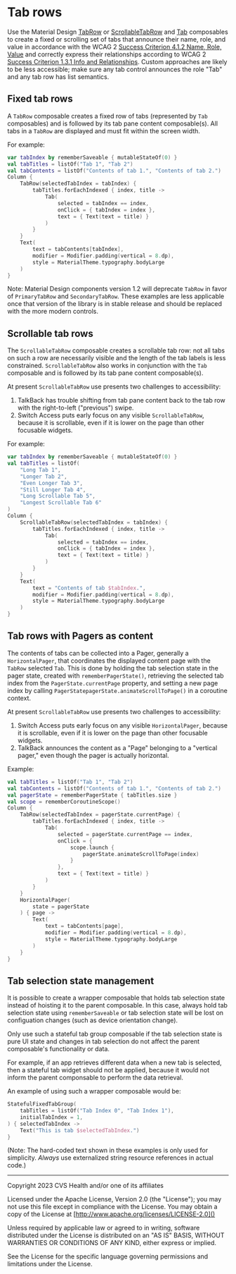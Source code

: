 # Tab rows
Use the Material Design [TabRow](https://developer.android.com/reference/kotlin/androidx/compose/material3/package-summary#TabRow(kotlin.Int,androidx.compose.ui.Modifier,androidx.compose.ui.graphics.Color,androidx.compose.ui.graphics.Color,kotlin.Function1,kotlin.Function0,kotlin.Function0)) or [ScrollableTabRow](https://developer.android.com/reference/kotlin/androidx/compose/material3/package-summary#ScrollableTabRow(kotlin.Int,androidx.compose.ui.Modifier,androidx.compose.ui.graphics.Color,androidx.compose.ui.graphics.Color,androidx.compose.ui.unit.Dp,kotlin.Function1,kotlin.Function0,kotlin.Function0)) and [Tab](https://developer.android.com/reference/kotlin/androidx/compose/material3/package-summary#Tab(kotlin.Boolean,kotlin.Function0,androidx.compose.ui.Modifier,kotlin.Boolean,kotlin.Function0,kotlin.Function0,androidx.compose.ui.graphics.Color,androidx.compose.ui.graphics.Color,androidx.compose.foundation.interaction.MutableInteractionSource)) composables to create a fixed or scrolling set of tabs that announce their name, role, and value in accordance with the WCAG 2 [Success Criterion 4.1.2 Name, Role, Value](https://www.w3.org/TR/WCAG21/#name-role-value) and correctly express their relationships according to WCAG 2 [Success Criterion 1.3.1 Info and Relationships](https://www.w3.org/TR/WCAG21/#info-and-relationships). Custom approaches are likely to be less accessible; make sure any tab control announces the role "Tab" and any tab row has list semantics.

## Fixed tab rows
A `TabRow` composable creates a fixed row of tabs (represented by `Tab` composables) and is followed by its tab pane content composable(s). All tabs in a `TabRow` are displayed and must fit within the screen width.

For example:

```kotlin
var tabIndex by rememberSaveable { mutableStateOf(0) }
val tabTitles = listOf("Tab 1", "Tab 2")
val tabContents = listOf("Contents of tab 1.", "Contents of tab 2.")
Column {
    TabRow(selectedTabIndex = tabIndex) {
        tabTitles.forEachIndexed { index, title ->
            Tab(
                selected = tabIndex == index,
                onClick = { tabIndex = index },
                text = { Text(text = title) }
            )
        }
    }
    Text(
        text = tabContents[tabIndex],
        modifier = Modifier.padding(vertical = 8.dp),
        style = MaterialTheme.typography.bodyLarge
    )
}
```

Note: Material Design components version 1.2 will deprecate `TabRow` in favor of `PrimaryTabRow` and `SecondaryTabRow`. These examples are less applicable once that version of the library is in stable release and should be replaced with the more modern controls.

## Scrollable tab rows

The `ScrollableTabRow` composable creates a scrollable tab row: not all tabs on such a row are necessarily visible and the length of the tab labels is less constrained. `ScrollableTabRow` also works in conjunction with the `Tab` composable and is followed by its tab pane content composable(s). 

At present `ScrollableTabRow` use presents two challenges to accessibility:
1. TalkBack has trouble shifting from tab pane content back to the tab row with the right-to-left ("previous") swipe.
2. Switch Access puts early focus on any visible `ScrollableTabRow`, because it is scrollable, even if it is lower on the page than other focusable widgets.

For example:

```kotlin
var tabIndex by rememberSaveable { mutableStateOf(0) }
val tabTitles = listOf(
    "Long Tab 1", 
    "Longer Tab 2", 
    "Even Longer Tab 3", 
    "Still Longer Tab 4", 
    "Long Scrollable Tab 5", 
    "Longest Scrollable Tab 6"
)
Column {
    ScrollableTabRow(selectedTabIndex = tabIndex) {
        tabTitles.forEachIndexed { index, title ->
            Tab(
                selected = tabIndex == index,
                onClick = { tabIndex = index },
                text = { Text(text = title) }
            )
        }
    }
    Text(
        text = "Contents of tab $tabIndex.",
        modifier = Modifier.padding(vertical = 8.dp),
        style = MaterialTheme.typography.bodyLarge
    )
}
```

## Tab rows with Pagers as content

The contents of tabs can be collected into a Pager, generally a `HorizontalPager`, that coordinates the displayed content page with the `TabRow` selected `Tab`. This is done by holding the tab selection state in the pager state, created with `rememberPagerState()`, retrieving the selected tab index from the `PagerState.currentPage` property, and setting a new page index by calling `PagerStatepagerState.animateScrollToPage()` in a coroutine context.

At present `ScrollableTabRow` use presents two challenges to accessibility:

1. Switch Access puts early focus on any visible `HorizontalPager`, because it is scrollable, even if it is lower on the page than other focusable widgets.
2. TalkBack announces the content as a "Page" belonging to a "vertical pager," even though the pager is actually horizontal.

Example:

```kotlin
val tabTitles = listOf("Tab 1", "Tab 2")
val tabContents = listOf("Contents of tab 1.", "Contents of tab 2.")
val pagerState = rememberPagerState { tabTitles.size }
val scope = rememberCoroutineScope()
Column {
    TabRow(selectedTabIndex = pagerState.currentPage) {
        tabTitles.forEachIndexed { index, title ->
            Tab(
                selected = pagerState.currentPage == index,
                onClick = {
                    scope.launch {
                        pagerState.animateScrollToPage(index)
                    }         
                },
                text = { Text(text = title) }
            )
        }
    }
    HorizontalPager(
        state = pagerState
    ) { page ->
        Text(
            text = tabContents[page],
            modifier = Modifier.padding(vertical = 8.dp),
            style = MaterialTheme.typography.bodyLarge
        )
    }
}
```

## Tab selection state management

It is possible to create a wrapper composable that holds tab selection state instead of hoisting it to the parent composable. In this case, always hold tab selection state using `rememberSaveable` or tab selection state will be lost on configuation changes (such as device orientation change).

Only use such a stateful tab group composable if the tab selection state is pure UI state and changes in tab selection do not affect the parent composable's functionality or data.

For example, if an app retrieves different data when a new tab is selected, then a stateful tab widget should not be applied, because it would not inform the parent componsable to perform the data retrieval.  

An example of using such a wrapper composable would be:

```kotlin
StatefulFixedTabGroup(
    tabTitles = listOf("Tab Index 0", "Tab Index 1"),
    initialTabIndex = 1,
) { selectedTabIndex ->
    Text("This is tab $selectedTabIndex.")
}
```

(Note: The hard-coded text shown in these examples is only used for simplicity. _Always_ use externalized string resource references in actual code.)

----

Copyright 2023 CVS Health and/or one of its affiliates

Licensed under the Apache License, Version 2.0 (the "License");
you may not use this file except in compliance with the License.
You may obtain a copy of the License at
[http://www.apache.org/licenses/LICENSE-2.0]()

Unless required by applicable law or agreed to in writing, software
distributed under the License is distributed on an "AS IS" BASIS,
WITHOUT WARRANTIES OR CONDITIONS OF ANY KIND, either express or implied.

See the License for the specific language governing permissions and
limitations under the License.